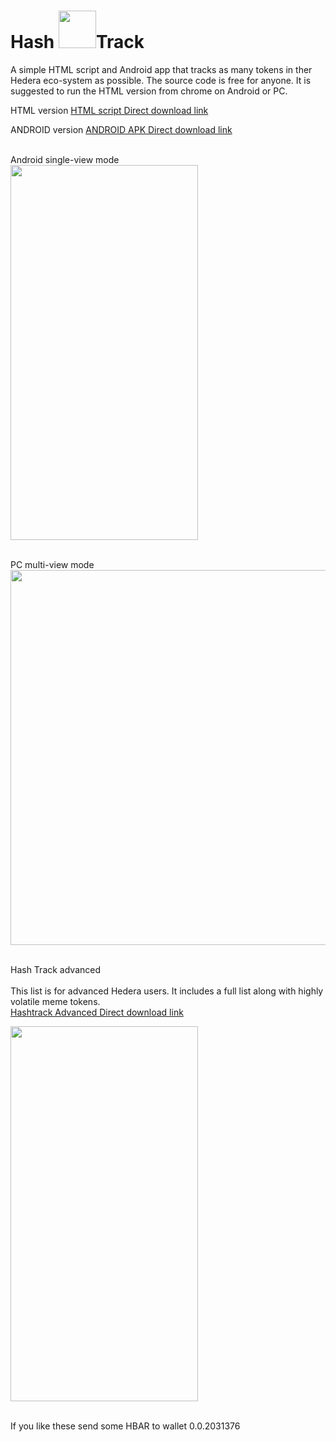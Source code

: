 # Hash <image src="https://scontent-ord5-1.xx.fbcdn.net/v/t1.15752-9/350364405_1706877683058238_840596150748564760_n.png?_nc_cat=106&ccb=1-7&_nc_sid=ae9488&_nc_ohc=va-ozH6t4wcAX9__VeL&_nc_ht=scontent-ord5-1.xx&oh=03_AdQj4rztQjItIiCnWjZh4cKGgcA1t35sXb9_ESPKkPTlnA&oe=649CC2F2" width="60" height="60" >Track
A simple HTML script and Android app that tracks as many tokens in ther Hedera eco-system as possible.
The source code is free for anyone.
It is suggested to run the HTML version  from chrome on Android or PC.

 HTML version
 <a href="https://cdn.fbsbx.com/v/t59.2708-21/350282182_965934374550258_9047024795384798044_n.html/Index.html?_nc_cat=101&ccb=1-7&_nc_sid=0cab14&_nc_ohc=hDoI9h2RGMQAX_gPrc_&_nc_ht=cdn.fbsbx.com&oh=03_AdQmdGeCfnU8amsEV7U_cS5Hr3GtmU2sNsY9oddY64slkg&oe=64784803&dl=1">HTML script Direct download link</a>
 
  ANDROID version
 <a href="https://cdn.fbsbx.com/v/t59.2708-21/350238004_205995435679687_516385718355421703_n.apk/_Hashtrack_17155919.apk?_nc_cat=107&ccb=1-7&_nc_sid=0cab14&_nc_ohc=FCJU2HGlPBEAX_qMMT8&_nc_ht=cdn.fbsbx.com&oh=03_AdRGMyo4sQrZrRnmpFeTAYC75uFiVn6Lk2gfZvkpHBpKBQ&oe=6476D673&dl=1"> ANDROID APK  Direct download link</a>
 
<br> Android single-view mode</br>
 <image src="https://scontent-msp1-1.xx.fbcdn.net/v/t1.15752-9/348356594_161304863420548_8144081008170827079_n.jpg?_nc_cat=108&ccb=1-7&_nc_sid=ae9488&_nc_ohc=tRtMvvtRHIsAX_tVTAm&_nc_ht=scontent-msp1-1.xx&oh=03_AdQeB6D-QChhPD7_mzBGFUL5slJ77pvZPDupUuo89X3_MA&oe=64A470D6" width="300" height="600" >
 
 <br> PC multi-view mode</br>
 <image src="https://scontent-msp1-1.xx.fbcdn.net/v/t1.15752-9/344775230_910738746757791_1107924053613026783_n.png?_nc_cat=104&ccb=1-7&_nc_sid=ae9488&_nc_ohc=Z0fDkYsYLgkAX-HhVLF&_nc_ht=scontent-msp1-1.xx&oh=03_AdQ_-706WSQ2TNg38dqONLJ0F8aZ_XA-XEJqs2QS0g3fOw&oe=64A457EE" width="900" height="600" >

 <br>Hash Track advanced</br>
 <br>This list is for advanced Hedera users. It includes a full list along with highly volatile meme tokens.</br>
 <a href="https://cdn.fbsbx.com/v/t59.2708-21/349461334_2022767514721455_7527966355647272772_n.html/Advanced-list.html?_nc_cat=101&ccb=1-7&_nc_sid=0cab14&_nc_ohc=gy7S7V3hL-sAX8R-95O&_nc_ht=cdn.fbsbx.com&oh=03_AdSti-CZRH--1PQ6HN5NkHnZt4R6QSDLToqJCvDVTuQrXg&oe=647744D5&dl=1"> Hashtrack Advanced Direct download link</a>
 
 <image src="https://scontent-ord5-1.xx.fbcdn.net/v/t1.15752-9/350347300_1399920580786995_7962366737636499268_n.png?_nc_cat=111&ccb=1-7&_nc_sid=ae9488&_nc_ohc=4Ipe2yWIoBMAX-1XP2W&_nc_ht=scontent-ord5-1.xx&oh=03_AdQKlPWnt1vnkLYULBRxoFXjL_kCGnma2xkMKA02AtQ7RQ&oe=649CC5EF" width="300" height="600" >
 
 <br> If you like these send some HBAR to wallet 0.0.2031376</br>
 
 

